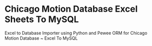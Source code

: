 # Chicago Motion Database Excel Sheets To MySQL
Excel to Database Importer using Python and Pewee ORM for Chicago Motion Database ~ Excel To MySQL
